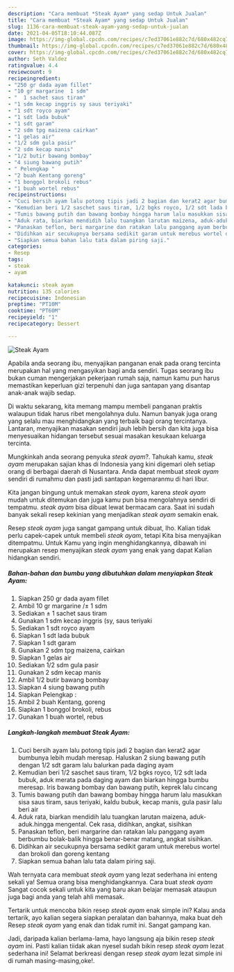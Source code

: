 ```yaml
---
description: "Cara membuat *Steak Ayam* yang sedap Untuk Jualan"
title: "Cara membuat *Steak Ayam* yang sedap Untuk Jualan"
slug: 1136-cara-membuat-steak-ayam-yang-sedap-untuk-jualan
date: 2021-04-05T18:10:44.087Z
image: https://img-global.cpcdn.com/recipes/c7ed37061e882c7d/680x482cq70/steak-ayam-foto-resep-utama.jpg
thumbnail: https://img-global.cpcdn.com/recipes/c7ed37061e882c7d/680x482cq70/steak-ayam-foto-resep-utama.jpg
cover: https://img-global.cpcdn.com/recipes/c7ed37061e882c7d/680x482cq70/steak-ayam-foto-resep-utama.jpg
author: Seth Valdez
ratingvalue: 4.4
reviewcount: 9
recipeingredient:
- "250 gr dada ayam fillet"
- "10 gr margarine  1 sdm"
- "  1 sachet saus tiram"
- "1 sdm kecap inggris sy saus teriyaki"
- "1 sdt royco ayam"
- "1 sdt lada bubuk"
- "1 sdt garam"
- "2 sdm tpg maizena cairkan"
- "1 gelas air"
- "1/2 sdm gula pasir"
- "2 sdm kecap manis"
- "1/2 butir bawang bombay"
- "4 siung bawang putih"
- " Pelengkap "
- "2 buah Kentang goreng"
- "1 bonggol brokoli rebus"
- "1 buah wortel rebus"
recipeinstructions:
- "Cuci bersih ayam lalu potong tipis jadi 2 bagian dan kerat2 agar bumbunya lebih mudah meresap. Haluskan 2 siung bawang putih dengan 1/2 sdt garam lalu balurkan pada daging ayam"
- "Kemudian beri 1/2 saschet saus tiram, 1/2 bgks royco, 1/2 sdt lada bubuk, aduk merata pada daging ayam dan biarkan hingga bumbu meresap. Iris bawang bombay dan bawang putih, keprek lalu cincang"
- "Tumis bawang putih dan bawang bombay hingga harum lalu masukkan sisa saus tiram, saus teriyaki, kaldu bubuk, kecap manis, gula pasir lalu beri air"
- "Aduk rata, biarkan mendidih lalu tuangkan larutan maizena, aduk-aduk.hingga mengental. Cek rasa, didihkan, angkat, sisihkan"
- "Panaskan teflon, beri margarine dan ratakan lalu panggang ayam berbumbu bolak-balik hingga benar-benar matang, angkat sisihkan."
- "Didihkan air secukupnya bersama sedikit garam untuk merebus wortel dan brokoli dan goreng kentang"
- "Siapkan semua bahan lalu tata dalam piring saji."
categories:
- Resep
tags:
- steak
- ayam

katakunci: steak ayam 
nutrition: 135 calories
recipecuisine: Indonesian
preptime: "PT10M"
cooktime: "PT60M"
recipeyield: "1"
recipecategory: Dessert

---
```



![*Steak Ayam*](https://img-global.cpcdn.com/recipes/c7ed37061e882c7d/680x482cq70/steak-ayam-foto-resep-utama.jpg)

Apabila anda seorang ibu, menyajikan panganan enak pada orang tercinta merupakan hal yang mengasyikan bagi anda sendiri. Tugas seorang ibu bukan cuman mengerjakan pekerjaan rumah saja, namun kamu pun harus memastikan keperluan gizi terpenuhi dan juga santapan yang disantap anak-anak wajib sedap.

Di waktu  sekarang, kita memang mampu membeli panganan praktis walaupun tidak harus ribet mengolahnya dulu. Namun banyak juga orang yang selalu mau menghidangkan yang terbaik bagi orang tercintanya. Lantaran, menyajikan masakan sendiri jauh lebih bersih dan kita juga bisa menyesuaikan hidangan tersebut sesuai masakan kesukaan keluarga tercinta. 



Mungkinkah anda seorang penyuka *steak ayam*?. Tahukah kamu, *steak ayam* merupakan sajian khas di Indonesia yang kini digemari oleh setiap orang di berbagai daerah di Nusantara. Anda dapat membuat *steak ayam* sendiri di rumahmu dan pasti jadi santapan kegemaranmu di hari libur.

Kita jangan bingung untuk memakan *steak ayam*, karena *steak ayam* mudah untuk ditemukan dan juga kamu pun bisa mengolahnya sendiri di tempatmu. *steak ayam* bisa dibuat lewat bermacam cara. Saat ini sudah banyak sekali resep kekinian yang menjadikan *steak ayam* semakin enak.

Resep *steak ayam* juga sangat gampang untuk dibuat, lho. Kalian tidak perlu capek-capek untuk membeli *steak ayam*, tetapi Kita bisa menyajikan ditempatmu. Untuk Kamu yang ingin menghidangkannya, dibawah ini merupakan resep menyajikan *steak ayam* yang enak yang dapat Kalian hidangkan sendiri.

<!--inarticleads1-->

##### Bahan-bahan dan bumbu yang dibutuhkan dalam menyiapkan *Steak Ayam*:

1. Siapkan 250 gr dada ayam fillet
1. Ambil 10 gr margarine /± 1 sdm
1. Sediakan  ± 1 sachet saus tiram
1. Gunakan 1 sdm kecap inggris (sy, saus teriyaki
1. Sediakan 1 sdt royco ayam
1. Siapkan 1 sdt lada bubuk
1. Siapkan 1 sdt garam
1. Gunakan 2 sdm tpg maizena, cairkan
1. Siapkan 1 gelas air
1. Sediakan 1/2 sdm gula pasir
1. Gunakan 2 sdm kecap manis
1. Ambil 1/2 butir bawang bombay
1. Siapkan 4 siung bawang putih
1. Siapkan  Pelengkap :
1. Ambil 2 buah Kentang, goreng
1. Siapkan 1 bonggol brokoli, rebus
1. Gunakan 1 buah wortel, rebus




<!--inarticleads2-->

##### Langkah-langkah membuat *Steak Ayam*:

1. Cuci bersih ayam lalu potong tipis jadi 2 bagian dan kerat2 agar bumbunya lebih mudah meresap. Haluskan 2 siung bawang putih dengan 1/2 sdt garam lalu balurkan pada daging ayam
1. Kemudian beri 1/2 saschet saus tiram, 1/2 bgks royco, 1/2 sdt lada bubuk, aduk merata pada daging ayam dan biarkan hingga bumbu meresap. Iris bawang bombay dan bawang putih, keprek lalu cincang
1. Tumis bawang putih dan bawang bombay hingga harum lalu masukkan sisa saus tiram, saus teriyaki, kaldu bubuk, kecap manis, gula pasir lalu beri air
1. Aduk rata, biarkan mendidih lalu tuangkan larutan maizena, aduk-aduk.hingga mengental. Cek rasa, didihkan, angkat, sisihkan
1. Panaskan teflon, beri margarine dan ratakan lalu panggang ayam berbumbu bolak-balik hingga benar-benar matang, angkat sisihkan.
1. Didihkan air secukupnya bersama sedikit garam untuk merebus wortel dan brokoli dan goreng kentang
1. Siapkan semua bahan lalu tata dalam piring saji.




Wah ternyata cara membuat *steak ayam* yang lezat sederhana ini enteng sekali ya! Semua orang bisa menghidangkannya. Cara buat *steak ayam* Sangat cocok sekali untuk kita yang baru akan belajar memasak ataupun juga bagi anda yang telah ahli memasak.

Tertarik untuk mencoba bikin resep *steak ayam* enak simple ini? Kalau anda tertarik, ayo kalian segera siapkan peralatan dan bahannya, maka buat deh Resep *steak ayam* yang enak dan tidak rumit ini. Sangat gampang kan. 

Jadi, daripada kalian berlama-lama, hayo langsung aja bikin resep *steak ayam* ini. Pasti kalian tiidak akan nyesel sudah bikin resep *steak ayam* lezat sederhana ini! Selamat berkreasi dengan resep *steak ayam* lezat simple ini di rumah masing-masing,oke!.

